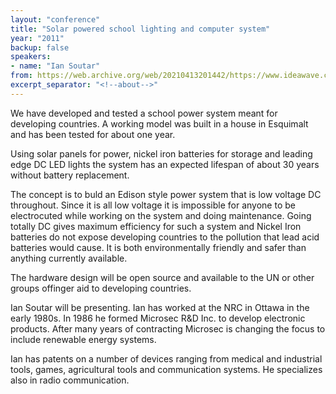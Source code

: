```yaml
---
layout: "conference"
title: "Solar powered school lighting and computer system"
year: "2011"
backup: false
speakers:
- name: "Ian Soutar"
from: https://web.archive.org/web/20210413201442/https://www.ideawave.ca/2011-conference/solar-powered-school-lighting-and-computer-system
excerpt_separator: "<!--about-->"
---
```


We have developed and tested a school power system meant for developing
countries. A working model was built in a house in Esquimalt and has been
tested for about one year.

Using solar panels for power, nickel iron batteries for storage and leading
edge DC LED lights the system has an expected lifespan of about 30 years
without battery replacement.

The concept is to buld an Edison style power system that is low voltage DC
throughout. Since it is all low voltage it is impossible for anyone to be
electrocuted while working on the system and doing maintenance. Going totally
DC gives maximum efficiency for such a system and Nickel Iron batteries do not
expose developing countries to the pollution that lead acid batteries would
cause. It is both environmentally friendly and safer than anything currently
available.

The hardware design will be open source and available to the UN or other
groups offinger aid to developing countries.

<!--about-->

Ian Soutar will be presenting. Ian has worked at the NRC in Ottawa in the
early 1980s. In 1986 he formed Microsec R&D Inc. to develop electronic
products. After many years of contracting Microsec is changing the focus to
include renewable energy systems.

Ian has patents on a number of devices ranging from medical and industrial
tools, games, agricultural tools and communication systems. He specializes
also in radio communication.
